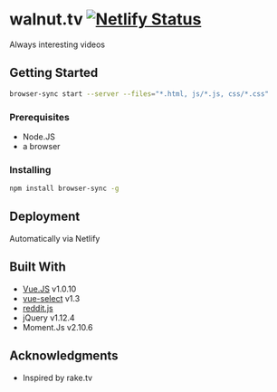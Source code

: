 # walnut.tv [![Netlify Status](https://api.netlify.com/api/v1/badges/1fa27190-a5c1-4017-b984-052a0ca3b04e/deploy-status)](https://app.netlify.com/sites/walnut/deploys)

Always interesting videos

## Getting Started

```bash
browser-sync start --server --files="*.html, js/*.js, css/*.css"
```

### Prerequisites

- Node.JS
- a browser

### Installing

```bash
npm install browser-sync -g
```

## Deployment

Automatically via Netlify

## Built With

- [Vue.JS](http://vuejs.org/) v1.0.10
- [vue-select](https://github.com/sagalbot/vue-select) v1.3
- [reddit.js](https://github.com/sahilm/reddit.js)
- jQuery v1.12.4
- Moment.Js v2.10.6

<!-- ## License

This project is licensed under the MIT License - see the [LICENSE.md](LICENSE.md) file for details -->

## Acknowledgments

- Inspired by rake.tv
